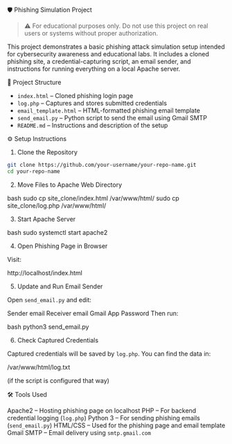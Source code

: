 
🛡️ Phishing Simulation Project

>⚠️ For educational purposes only. Do not use this project on real users or systems without proper authorization.

This project demonstrates a basic phishing attack simulation setup intended for cybersecurity awareness and educational labs. It includes a cloned phishing site, a credential-capturing script, an email sender, and instructions for running everything on a local Apache server.

📁 Project Structure

- `index.html` – Cloned phishing login page
- `log.php` – Captures and stores submitted credentials
- `email_template.html` – HTML-formatted phishing email template
- `send_email.py` – Python script to send the email using Gmail SMTP
- `README.md` – Instructions and description of the setup

⚙️ Setup Instructions
 1. Clone the Repository
```bash
git clone https://github.com/your-username/your-repo-name.git
cd your-repo-name
````

 2. Move Files to Apache Web Directory

bash
sudo cp site_clone/index.html /var/www/html/
sudo cp site_clone/log.php /var/www/html/


3. Start Apache Server

bash
sudo systemctl start apache2

4. Open Phishing Page in Browser

Visit:


http://localhost/index.html

 5. Update and Run Email Sender

 Open `send_email.py` and edit:

Sender email
Receiver email
Gmail App Password
Then run:

bash
python3 send_email.py

6. Check Captured Credentials

Captured credentials will be saved by `log.php`. You can find the data in:

/var/www/html/log.txt


(if the script is configured that way)

🛠️ Tools Used

Apache2 – Hosting phishing page on localhost
PHP – For backend credential logging (`log.php`)
Python 3 – For sending phishing emails (`send_email.py`)
HTML/CSS – Used for the phishing page and email template
Gmail SMTP – Email delivery using `smtp.gmail.com`


